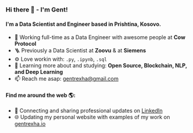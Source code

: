 ### Hi there 👋 - I'm Gent!

#### I'm a Data Scientist and Engineer based in Prishtina, Kosovo.

- 🏢 Working full-time as a Data Engineer with awesome people at **Cow Protocol**
- 🪜 Previously a Data Scientist at **Zoovu** & at **Siemens**
- ⚙️ Love workin with: `.py`, `.ipynb`, `.sql`
- 🌱 Learning more about and studying: **Open Source, Blockchain, NLP, and Deep Learning**
- 📫 Reach me asap: gentrexha@gmail.com

#### Find me around the web 🌎:
- 💼 Connecting and sharing professional updates on <a href="https://www.linkedin.com/in/gentrexha/">LinkedIn</a>
- 🌐 Updating my personal website with examples of my work on <a href="https://gentrexha.github.io/">gentrexha.io</a>


<!--
**gentrexha/gentrexha** is a ✨ _special_ ✨ repository because its `README.md` (this file) appears on your GitHub profile.

Here are some ideas to get you started:

- 🔭 I’m currently working on ...
- 🌱 I’m currently learning ...
- 👯 I’m looking to collaborate on ...
- 🤔 I’m looking for help with ...
- 💬 Ask me about ...
- 📫 How to reach me: ...
- 😄 Pronouns: ...
- ⚡ Fun fact: ...
-->
